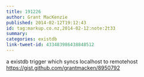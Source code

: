```yaml
---
title: 191226
author: Grant MacKenzie
published: 2014-02-12T19:12:43
id: tag:markup.co.nz,2014-02-12:note:2t33
summary:
categories: existdb
link-tweet-id: 433483986438848512
---
```


a existdb trigger which syncs localhost to remotehost
https://gist.github.com/grantmacken/8950792
